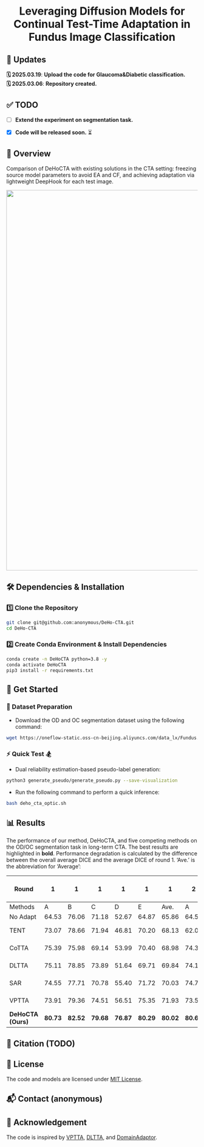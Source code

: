 <div align="center">



<h1>Leveraging Diffusion Models for Continual Test-Time Adaptation in Fundus Image Classification</h1>


</div>


<h2 style="text-align: left;">📌 Updates</h2>

**🗓 2025.03.19**: **Upload the code for Glaucoma&Diabetic classification.**  
**🗓 2025.03.06**: **Repository created.**  

## ✅ TODO  
- [ ] **Extend the experiment on segmentation task.**  
- [x] **Code will be released soon.**  ⏳


## 📖 Overview  

Comparison of DeHoCTA with existing solutions in the CTA setting: freezing source model parameters to avoid EA and CF, and achieving adaptation via lightweight DeepHook for each test image.

<div class="logo">
   <a href="https://github.com/anonymous/DiffCTA">
      <img src="pic/arch.png" style="width: 1000px">
   </a>
</div>

## 🛠️ Dependencies & Installation  

### 1️⃣ Clone the Repository  
```bash
git clone git@github.com:anonymous/DeHo-CTA.git
cd DeHo-CTA
```

### 2️⃣ Create Conda Environment & Install Dependencies  
```bash
conda create -n DeHoCTA python=3.8 -y  
conda activate DeHoCTA 
pip3 install -r requirements.txt  
```

## 🚀 Get Started  

### 📂 Dataset Preparation  

- Download the OD and OC segmentation dataset using the following command:
```bash
wget https://oneflow-static.oss-cn-beijing.aliyuncs.com/data_lx/Fundus.zip
```

### ⚡ Quick Test 🏂  

- Dual reliability estimation-based pseudo-label generation:
```bash
python3 generate_pseudo/generate_pseudo.py --save-visualization
```

- Run the following command to perform a quick inference:  
```bash
bash deho_cta_optic.sh
```

## 📊 Results  

The performance of our method, DeHoCTA, and five competing methods on the OD/OC segmentation task in long-term CTA. The best results are highlighted in **bold**. Performance degradation is calculated by the difference between the overall average DICE and the average DICE of round 1. ‘Ave.’ is the abbreviation for ‘Average’:

| Round    | 1                            | 1                            | 1                            | 1                            | 1                            | 1    | 2                            | 2                            | 2                            | 2                            | 2                            | 2    | 3                            | 3                            | 3                            | 3                            | 3                            | 3    | Ave. DICE ↑  | Perform. Degra. ↓ |
|----------|-----------------------------|-----------------------------|-----------------------------|-----------------------------|-----------------------------|------|-----------------------------|-----------------------------|-----------------------------|-----------------------------|-----------------------------|------|-----------------------------|-----------------------------|-----------------------------|-----------------------------|-----------------------------|------|-------------|------------------|
| Methods  | A                            | B                            | C                            | D                            | E                            | Ave. | A                            | B                            | C                            | D                            | E                            | Ave. | A                            | B                            | C                            | D                            | E                            | Ave. |             |                  |
| No Adapt | 64.53                         | 76.06                         | 71.18                         | 52.67                         | 64.87                         | 65.86 | 64.53                         | 76.06                         | 71.18                         | 52.67                         | 64.87                         | 65.86 | 64.53                         | 76.06                         | 71.18                         | 52.67                         | 64.87                         | 65.86 | 65.86       | -                |
| TENT     | 73.07                         | 78.66                         | 71.94                         | 46.81                         | 70.20                         | 68.13 | 62.09                         | 69.32                         | 70.67                         | 39.02                         | 68.22                         | 61.86 | 57.05                         | 62.47                         | 70.20                         | 39.02                         | 66.37                         | 59.02 | 63.01 (-2.85) | 5.12             |
| CoTTA    | 75.39                         | 75.98                         | 69.14                         | 53.99                         | 70.40                         | 68.98 | 74.31                         | 75.00                         | 67.99                         | 51.04                         | 68.28                         | 67.32 | 73.22                         | 74.33                         | 66.72                         | 50.23                         | 67.08                         | 66.32 | 67.54 (+1.68) | 1.44             |
| DLTTA    | 75.11                         | 78.85                         | 73.89                         | 51.64                         | 69.71                         | 69.84 | 74.14                         | 79.65                         | 74.25                         | 45.05                         | 69.04                         | 68.43 | 72.28                         | 78.93                         | 72.87                         | 42.37                         | 69.26                         | 67.14 | 68.47 (+2.61) | 1.37             |
| SAR      | 74.55                         | 77.71                         | 70.78                         | 55.40                         | 71.72                         | 70.03 | 74.74                         | 78.09                         | 71.00                         | 52.13                         | 69.02                         | 69.00 | 74.90                         | 78.24                         | 71.18                         | 50.16                         | 68.44                         | 68.58 | 69.20 (+3.34) | 0.83             |
| VPTTA    | 73.91                         | 79.36                         | 74.51                         | 56.51                         | 75.35                         | 71.93 | 73.57                         | 78.84                         | 73.61                         | 56.91                         | 74.80                         | 71.55 | 73.12                         | 78.45                         | 72.63                         | 57.11                         | 74.04                         | 71.07 | 71.51 (+5.65) | 0.42             |
| **DeHoCTA (Ours)** | **80.73** | **82.52** | **79.68** | **76.87** | **80.29** | **80.02** | **80.60** | **82.31** | **79.54** | **76.81** | **80.27** | **79.91** | **80.53** | **82.31** | **79.52** | **76.74** | **80.25** | **79.87** | **79.93 (+14.07)** | **0.09** |

## 📜 Citation (TODO)


## 📄 License  
The code and models are licensed under <a rel="license" href="./LICENSE">MIT License</a>. 

## 📬 Contact (anonymous)


## 🙌 Acknowledgement

The code is inspired by [VPTTA](https://github.com/Chen-Ziyang/VPTTA), [DLTTA](https://github.com/med-air/DLTTA), and [DomainAdaptor](https://github.com/koncle/DomainAdaptor).
